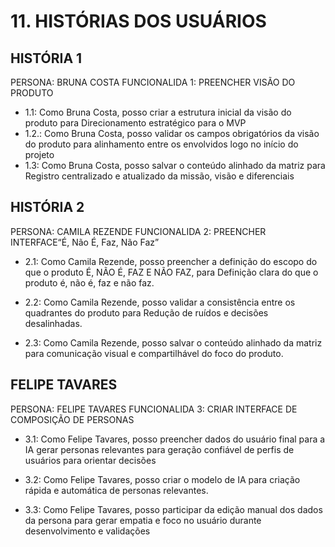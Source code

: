 # 11. HISTÓRIAS DOS USUÁRIOS


## HISTÓRIA 1

PERSONA: BRUNA COSTA 
FUNCIONALIDA 1: PREENCHER VISÃO DO PRODUTO 

* 1.1: Como Bruna Costa, posso criar a estrutura inicial da visão do produto para Direcionamento estratégico para o MVP
* 1.2.: Como Bruna Costa, posso validar os campos obrigatórios da visão do produto para alinhamento entre os envolvidos logo no início do projeto
* 1.3: Como Bruna Costa, posso salvar o conteúdo alinhado da matriz para Registro centralizado e atualizado da missão, visão e diferenciais

## HISTÓRIA 2

PERSONA: CAMILA REZENDE 
FUNCIONALIDA 2: PREENCHER INTERFACE“É, Não É, Faz, Não Faz”

* 2.1: Como Camila Rezende, posso preencher a definição do escopo do que o produto É, NÃO É, FAZ E NÃO FAZ, para Definição clara do que o produto é, não é, faz e não faz.

* 2.2: Como Camila Rezende, posso validar a consistência entre os quadrantes do produto para Redução de ruídos e decisões desalinhadas.

* 2.3: Como Camila Rezende, posso salvar o conteúdo alinhado da matriz para comunicação visual e compartilhável do foco do produto.


## FELIPE TAVARES

PERSONA: FELIPE TAVARES
FUNCIONALIDA 3: CRIAR INTERFACE DE COMPOSIÇÃO DE PERSONAS

* 3.1: Como Felipe Tavares, posso preencher dados do usuário final para a IA gerar personas relevantes para geração confiável de perfis de usuários para orientar decisões

* 3.2: Como Felipe Tavares, posso criar o modelo de IA para criação rápida e automática de personas relevantes.

* 3.3: Como Felipe Tavares, posso participar da edição manual dos dados da persona para gerar empatia e foco no usuário durante desenvolvimento e validações